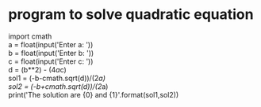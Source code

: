 #  program to solve quadratic equation
import cmath  
a = float(input('Enter a: '))  
b = float(input('Enter b: '))  
c = float(input('Enter c: '))  
d = (b**2) - (4*a*c)  
sol1 = (-b-cmath.sqrt(d))/(2*a)  
sol2 = (-b+cmath.sqrt(d))/(2*a)  
print('The solution are {0} and {1}'.format(sol1,sol2))   
